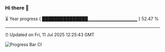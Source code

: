 ### Hi there 👋

⏳ Year progress { ███████████████▁▁▁▁▁▁▁▁▁▁▁▁▁▁▁ } 52.47 %

---

⏰ Updated on Fri, 11 Jul 2025 12:25:43 GMT

![Progress Bar CI](https://github.com/code-lakshay/GitHub-Actions-Demo/workflows/Progress%20Bar%20CI/badge.svg)
